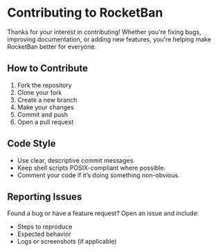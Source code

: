 # Contributing to RocketBan

Thanks for your interest in contributing! Whether you're fixing bugs, improving documentation, or adding new features, you're helping make RocketBan better for everyone.

## How to Contribute

1. Fork the repository
2. Clone your fork
3. Create a new branch
4. Make your changes
5. Commit and push
6. Open a pull request

## Code Style

- Use clear, descriptive commit messages.
- Keep shell scripts POSIX-compliant where possible.
- Comment your code if it’s doing something non-obvious.

## Reporting Issues

Found a bug or have a feature request? Open an issue and include:
- Steps to reproduce
- Expected behavior
- Logs or screenshots (if applicable)
